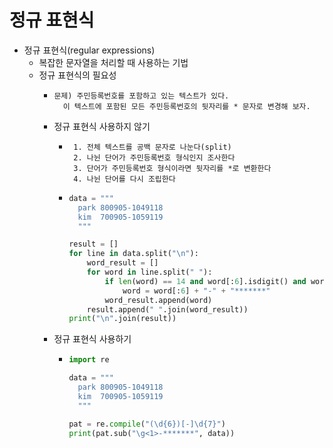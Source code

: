 # 정규 표현식

- 정규 표현식(regular expressions)
  - 복잡한 문자열을 처리할 때 사용하는 기법
  - 정규 표현식의 필요성
    - ```
      문제) 주민등록번호를 포함하고 있는 텍스트가 있다.
        이 텍스트에 포함된 모든 주민등록번호의 뒷자리를 * 문자로 변경해 보자.
      ```
    - 정규 표현식 사용하지 않기
      - ```
         1. 전체 텍스트를 공백 문자로 나눈다(split)
         2. 나뉜 단어가 주민등록번호 형식인지 조사한다
         3. 단어가 주민등록번호 형식이라면 뒷자리를 *로 변환한다
         4. 나뉜 단어를 다시 조립한다
      - ```python
        data = """
          park 800905-1049118
          kim  700905-1059119
          """

        result = []
        for line in data.split("\n"):
            word_result = []
            for word in line.split(" "):
                if len(word) == 14 and word[:6].isdigit() and word[7:].isdigit():
                    word = word[:6] + "-" + "*******"
                word_result.append(word)
            result.append(" ".join(word_result))
        print("\n".join(result))
        ```
    - 정규 표현식 사용하기
      - ```python
        import re 

        data = """
          park 800905-1049118
          kim  700905-1059119
          """

        pat = re.compile("(\d{6})[-]\d{7}")
        print(pat.sub("\g<1>-*******", data))
        ```





